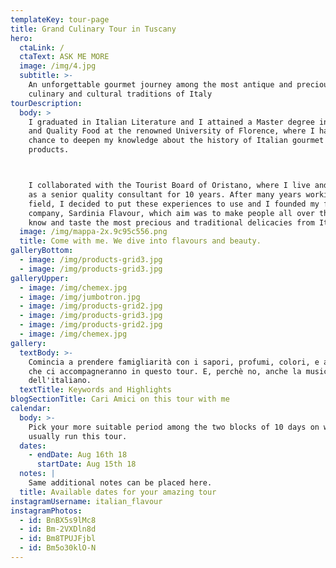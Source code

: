 ```yaml
---
templateKey: tour-page
title: Grand Culinary Tour in Tuscany
hero:
  ctaLink: /
  ctaText: ASK ME MORE
  image: /img/4.jpg
  subtitle: >-
    An unforgettable gourmet journey among the most antique and precious
    culinary and cultural traditions of Italy
tourDescription:
  body: >
    I graduated in Italian Literature and I attained a Master degree in Gourmet
    and Quality Food at the renowned University of Florence, where I had the
    chance to deepen my knowledge about the history of Italian gourmet culture
    products.



    I collaborated with the Tourist Board of Oristano, where I live and I worked
    as a senior quality consultant for 10 years. After many years working in the
    field, I decided to put these experiences to use and I founded my first own
    company, Sardinia Flavour, which aim was to make people all over the world
    know and taste the most precious and traditional delicacies from Italy.
  image: /img/mappa-2x.9c95c556.png
  title: Come with me. We dive into flavours and beauty.
galleryBottom:
  - image: /img/products-grid3.jpg
  - image: /img/products-grid3.jpg
galleryUpper:
  - image: /img/chemex.jpg
  - image: /img/jumbotron.jpg
  - image: /img/products-grid2.jpg
  - image: /img/products-grid3.jpg
  - image: /img/products-grid2.jpg
  - image: /img/chemex.jpg
gallery:
  textBody: >-
    Comincia a prendere famigliarità con i sapori, profumi, colori, e attività
    che ci accompagneranno in questo tour. E, perchè no, anche la musicalità
    dell'italiano.
  textTitle: Keywords and Highlights
blogSectionTitle: Cari Amici on this tour with me
calendar:
  body: >-
    Pick your more suitable period among the two blocks of 10 days on which I
    usually run this tour.
  dates:
    - endDate: Aug 16th 18
      startDate: Aug 15th 18
  notes: |
    Same additional notes can be placed here.
  title: Available dates for your amazing tour
instagramUsername: italian_flavour
instagramPhotos:
  - id: BnBX5s9lMc8
  - id: Bm-2VXDln8d
  - id: Bm8TPUJFjbl
  - id: Bm5o30klO-N
---
```


